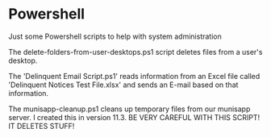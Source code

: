 # Powershell
Just some Powershell scripts to help with system administration

The delete-folders-from-user-desktops.ps1 script deletes files from a user's desktop.

The 'Delinquent Email Script.ps1' reads information from an Excel file called 'Delinquent Notices Test File.xlsx' and sends an E-mail based on that information.

The munisapp-cleanup.ps1 cleans up temporary files from our munisapp server. I created this in version 11.3. BE VERY CAREFUL WITH THIS SCRIPT! IT DELETES STUFF!
